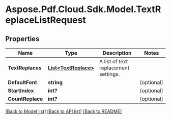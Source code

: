 # Aspose.Pdf.Cloud.Sdk.Model.TextReplaceListRequest
## Properties

Name | Type | Description | Notes
------------ | ------------- | ------------- | -------------
**TextReplaces** | [**List&lt;TextReplace&gt;**](TextReplace.md) | A list of text replacement settings. | 
**DefaultFont** | **string** |  | [optional] 
**StartIndex** | **int?** |  | [optional] 
**CountReplace** | **int?** |  | [optional] 

[[Back to Model list]](../README.md#documentation-for-models) [[Back to API list]](../README.md#documentation-for-api-endpoints) [[Back to README]](../README.md)

